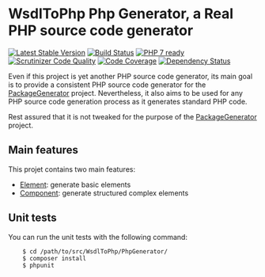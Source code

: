 # WsdlToPhp Php Generator, a Real PHP source code generator
[![Latest Stable Version](https://poser.pugx.org/wsdltophp/phpgenerator/version.png)](https://packagist.org/packages/wsdltophp/phpgenerator)
[![Build Status](https://api.travis-ci.org/WsdlToPhp/PhpGenerator.svg)](https://travis-ci.org/WsdlToPhp/PhpGenerator)
[![PHP 7 ready](http://php7ready.timesplinter.ch/WsdlToPhp/PhpGenerator/badge.svg)](https://travis-ci.org/WsdlToPhp/PhpGenerator)
[![Scrutinizer Code Quality](https://scrutinizer-ci.com/g/WsdlToPhp/PhpGenerator/badges/quality-score.png)](https://scrutinizer-ci.com/g/WsdlToPhp/PhpGenerator/)
[![Code Coverage](https://scrutinizer-ci.com/g/WsdlToPhp/PhpGenerator/badges/coverage.png)](https://scrutinizer-ci.com/g/WsdlToPhp/PhpGenerator/)
[![Dependency Status](https://www.versioneye.com/user/projects/5571b32b6634650018000011/badge.svg)](https://www.versioneye.com/user/projects/5571b32b6634650018000011)

Even if this project is yet another PHP source code generator, its main goal is to provide a consistent PHP source code generator for the [PackageGenerator](https://github.com/WsdlToPhp/PackageGenerator) project. Nevertheless, it also aims to be used for any PHP source code generation process as it generates standard PHP code.

Rest assured that it is not tweaked for the purpose of the [PackageGenerator](https://github.com/WsdlToPhp/PackageGenerator) project.

## Main features
This projet contains two main features:

- [Element](src/Element/README.md): generate basic elements
- [Component](src/Component/README.md): generate structured complex elements

## Unit tests
You can run the unit tests with the following command:
```
    $ cd /path/to/src/WsdlToPhp/PhpGenerator/
    $ composer install
    $ phpunit
```
